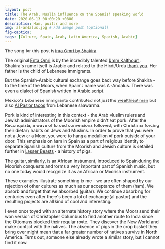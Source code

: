 ```yaml
---
layout: post
title: The Arab, Muslim influence on the Spanish speaking world 
date: 2020-06-13 08:00:20 +0800
description: Ham, guitar and more
img: al-andalus.jpg # Add image post (optional)
fig-caption: 
tags: [Culture, Spain, Arab, Latin America, Spanish, Arabic]
---
```


The song for this post is [Inta Omri by Shakira](https://www.youtube.com/watch?v=QQkzmjQy8zk)

The original [Enta Omri](https://www.youtube.com/watch?v=1wBvuZVE7FI&t=436s) is by the incredibly talented [Umm Kalthoum](https://en.wikipedia.org/wiki/Umm_Kulthum). Shakira's name itself is Arabic and related to the Hindi/Urdu [thank you](https://en.wiktionary.org/wiki/%E0%A4%B6%E0%A5%81%E0%A4%95%E0%A5%8D%E0%A4%B0%E0%A4%BF%E0%A4%AF%E0%A4%BE). Her father is the child of Lebanese immigrants.

But the Spanish-Arabic cultural exchange goes back way before Shakira - to the time of the Moors, when Spain's name was Al-Andalus. There was even a dialect of Spanish written in [Arabic script](https://en.wikipedia.org/wiki/Mozarabic_language).

Mexico's Lebanese immigrants contributed not just the [wealthiest man](https://en.wikipedia.org/wiki/Carlos_Slim) but also [Al Pastor tacos](https://en.wikipedia.org/wiki/Al_pastor) from Lebanese shawarma.

Pork is kind of interesting in this context - the Arab Muslim rulers and Jewish administrators of the Moorish empire didn't eat pork. After the Reconquista, a wave of forced conversions followed, with Christians forcing their dietary habits on Jews and Muslims. In order to prove that you were not a Jew or a Moor, you were to hang a medallion of pork outside of your door. This emphasis on ham in Spain as a part of religious identity to separate Spanish culture from the Moorish and Jewish culture is detailed further in [Lesser Beasts](https://books.google.com.sg/books?id=Hiv3BgAAQBAJ&pg=PA102&lpg=PA102&dq=promotion+of+%22ham%22+reconquista&source=bl&ots=lfhsWOPALP&sig=ACfU3U1WNW-g9vjRAgD1aFVd2CZxFlbgpg&hl=en&sa=X&ved=2ahUKEwig69_c78bpAhULX30KHc9ACnIQ6AEwAXoECAkQAQ#v=onepage&q&f=false) - a history of pigs.

The guitar, similarly, is an African instrument, introduced to Spain during the Moorish conquests and forms a very important part of Spanish music, but no one today would recognize it as an African or Moorish instrument.

These examples illustrate something to me - we are often shaped by our rejection of other cultures as much as our acceptance of them (ham). We absorb and forget that we absorbed (guitar). We continue absorbing for centuries even after there's been a lot of exchange (al pastor) and the resulting projects are all kind of cool and interesting.

I even once toyed with an alternate history story where the Moors send their won version of Christopher Columbus to find another route to India since the Ottomans blocked their regular route. They discover the New World and make contact with the natives. The absence of pigs in the crop basket they bring over might mean that a far greater number of natives survive in North America. Turns out, someone else already wrote a similar story, but I cannot find it now.
